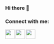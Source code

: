 ### Hi there 👋

<!--
**Nikxxx007/Nikxxx007** is a ✨ _special_ ✨ repository because its `README.md` (this file) appears on your GitHub profile.

Here are some ideas to get you started:

- 🔭 I’m currently working on ...
- 🌱 I’m currently learning ...
- 👯 I’m looking to collaborate on ...
- 🤔 I’m looking for help with ...
- 💬 Ask me about ...
- 📫 How to reach me: ...
- 😄 Pronouns: ...
- ⚡ Fun fact: ...
-->

### Connect with me:

[<img align="left" width="30px" src="https://cdn2.iconfinder.com/data/icons/social-media-2285/512/1_Linkedin_unofficial_colored_svg-256.png"/>][linkedin]

[<img align="left" width="30px" src="https://cdn2.iconfinder.com/data/icons/social-media-2285/512/1_Instagram_colored_svg_1-256.png"/>][instagram]

[<img align="left" width="30px" src="https://cdn3.iconfinder.com/data/icons/social-icons-33/512/Telegram-256.png"/>][telegram]

[instagram]: https://www.instagram.com/_n_nick_n_/
[linkedin]: https://www.linkedin.com/in/nefed-nikita
[telegram]: https://t.me/nikxxx007
